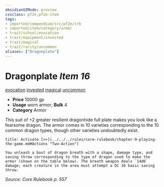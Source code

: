 ```yaml
---
obsidianUIMode: preview
cssclass: pf2e,pf2e-item
tags:
- imported/compendium/src/pf2e/crb
- imported/item/category/armor
- trait/school/evocation
- trait/equipment/invested
- trait/magical
- trait/rarity/uncommon
aliases: ["Dragonplate"]
---
```

# Dragonplate *Item 16*  
[evocation](evocation.md)  [invested](invested.md)  [magical](magical.md)  [uncommon](uncommon.md)  

- **Price** 10000 gp
- **Usage** worn armor; **Bulk** 4
- **Category** Armor

This suit of +2 greater resilient dragonhide full plate makes you look like a fearsome dragon. The armor comes in 10 varieties corresponding to the 10 common dragon types, though other varieties undoubtedly exist.

```ad-embed-ability
title: Activate [>>](../../../rules/core-rulebook/chapter-9-playing-the-game.md#Actions "Two-Action")

You unleash a bout of dragon breath with a shape, damage type, and saving throw corresponding to the type of dragon used to make the armor (shown on the table below). The breath weapon deals `14d6` damage; each creature in the area must attempt a DC 36 basic saving throw.
```

*Source: Core Rulebook p. 557*
